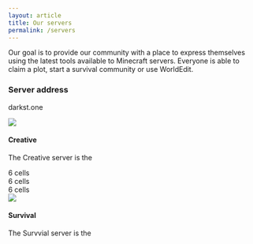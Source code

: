 ```yaml
---
layout: article
title: Our servers
permalink: /servers
---
```


Our goal is to provide our community with a place to express themselves using the latest tools available to Minecraft servers. Everyone is able to claim a plot, start a survival community or use WorldEdit.

### Server address
darkst.one

<div class="grid-container">
  <div class="grid grid--py-3">
    <div class="cell cell--6">
      <div>
        <div class="item">
          <div class="item__image">
            <img class="image image--sm" src="{{ site.baseurl}}/assets/images/creative.png"/>
          </div>
          <div class="item__content">
            <div class="item__header">
              <h4>Creative</h4>
            </div>
          <div class="item__description">
            <p>The Creative server is the</p>
          </div>
      </div>
  </div>
      </div>
    </div>
    <div class="cell cell--6"><div>6 cells</div></div>
    <div class="cell cell--6"><div>6 cells</div></div>
    <div class="cell cell--6"><div>6 cells</div></div>
  </div>
  <div class="grid grid--py-3">
    <div class="cell cell--6">
      <div>
        <div class="item">
          <div class="item__image">
            <img class="image image--sm" src="{{ site.baseurl}}/assets/images/survival.png"/>
          </div>
          <div class="item__content">
            <div class="item__header">
              <h4>Survival</h4>
            </div>
          <div class="item__description">
            <p>The Survvial server is the</p>
          </div>
      </div>
  </div>
</div>
